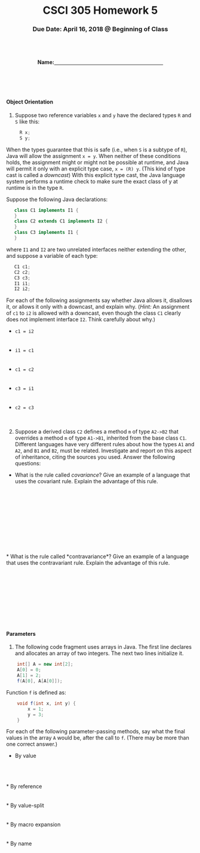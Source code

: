 <center>

<h1>CSCI 305 Homework 5</h1>

<h3>Due Date: April 16, 2018 @ Beginning of Class</h3>
<br />
<br />

<h4>Name:<u>&nbsp;&nbsp;&nbsp;&nbsp;&nbsp;&nbsp;&nbsp;&nbsp;&nbsp;&nbsp;
&nbsp;&nbsp;&nbsp;&nbsp;&nbsp;&nbsp;&nbsp;&nbsp;&nbsp;&nbsp;&nbsp;&nbsp;
&nbsp;&nbsp;&nbsp;&nbsp;&nbsp;&nbsp;&nbsp;&nbsp;&nbsp;&nbsp;&nbsp;&nbsp;
&nbsp;&nbsp;&nbsp;&nbsp;&nbsp;&nbsp;&nbsp;&nbsp;&nbsp;&nbsp;&nbsp;&nbsp;
&nbsp;&nbsp;&nbsp;&nbsp;&nbsp;&nbsp;&nbsp;&nbsp;&nbsp;&nbsp;&nbsp;&nbsp;
&nbsp;&nbsp;&nbsp;&nbsp;&nbsp;&nbsp;&nbsp;&nbsp;&nbsp;&nbsp;&nbsp;&nbsp;
&nbsp;&nbsp;&nbsp;&nbsp;&nbsp;&nbsp;&nbsp;&nbsp;&nbsp;&nbsp;&nbsp;&nbsp;</u></h4>

</center>
<br />
<br />
<br />

#### Object Orientation
1. Suppose two reference variables `x` and `y` have the declared types `R` and `S` like this:

```java
     R x;
     S y;
```

When the types guarantee that this is safe (i.e., when `S` is a subtype of `R`), Java will allow the assignment `x = y`. When neither of these conditions holds, the assignment might or might not be possible at runtime, and Java will permit it only with an explicit type case, `x = (R) y`. (This kind of type cast is called a *downcast*) With this explicit type cast, the Java language system performs a runtime check to make sure the exact class of y at runtime is in the type `R`.

Suppose the following Java declarations:

```java
   class C1 implements I1 {
   }
   class C2 extends C1 implements I2 {
   }
   class C3 implements I1 {
   }
```

where `I1` and `I2` are two unrelated interfaces neither extending the other, and suppose a variable of each type:

```java
   C1 c1;
   C2 c2;
   C3 c3;
   I1 i1;
   I2 i2;
```

For each of the following assignments say whether Java allows it, disallows it, or allows it only with a downcast, and explain why. (*Hint:* An assignment of `c1` to `i2` is allowed with a downcast, even though the class `C1` clearly does not implement interface `I2`. Think carefully about why.)

  * `c1 = i2`
<br/><br/><br/>
  * `i1 = c1`
<br/><br/><br/>
  * `c1 = c2`
<br/><br/><br/>
  * `c3 = i1`
<br/><br/><br/>
  * `c2 = c3`
<br/><br/><br/>

2. Suppose a derived class `C2` defines a method `m` of type `A2->B2` that overrides a method `m` of type `A1->B1`, inherited from the base class `C1`. Different languages have very different rules about how the types `A1` and `A2`, and `B1` and `B2`, must be related. Investigate and report on this aspect of inheritance, citing the sources you used. Answer the following questions:

 * What is the rule called *covariance*? Give an example of a language that uses the covariant rule. Explain the advantage of this rule.
 <br/>
 <br/>
 <br/>
 <br/>
 <br/>
 <br/>
 <br/>
 <br/>
 <br/>
 <br/>
 * What is the rule called *contravariance*? Give an example of a language that uses the contravariant rule. Explain the advantage of this rule.
 <br/>
 <br/>
 <br/>
 <br/>
 <br/>
 <br/>
 <br/>
 <br/>
 <br/>
 <br/>

#### Parameters
1. The following code fragment uses arrays in Java. The first line declares and allocates an array of two integers. The next two lines initialize it.

```java
    int[] A = new int[2];
    A[0] = 0;
    A[1] = 2;
    f(A[0], A[A[0]]);
```

Function `f` is defined as:

```java
    void f(int x, int y) {
        x = 1;
        y = 3;
    }
```

For each of the following parameter-passing methods, say what the final values in the array `A` would be, after the call to `f`. (There may be more than one correct answer.)

  * By value
  <br/>
  <br/>
  <br/>
  * By reference
  <br/>
  <br/>
  <br/>
  * By value-split
  <br/>
  <br/>
  <br/>
  * By macro expansion
  <br/>
  <br/>
  <br/>
  * By name
  <br/>
  <br/>
  <br/>
